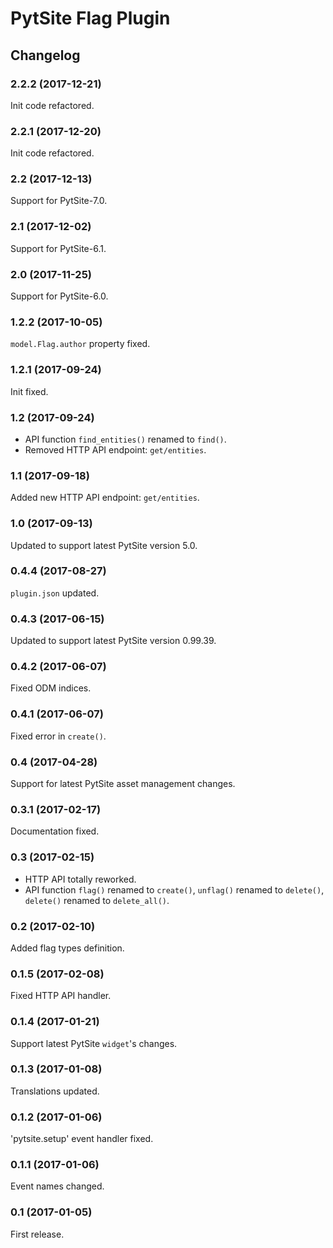 # PytSite Flag Plugin


## Changelog


### 2.2.2 (2017-12-21)

Init code refactored.


### 2.2.1 (2017-12-20)

Init code refactored.


### 2.2 (2017-12-13)

Support for PytSite-7.0.


### 2.1 (2017-12-02)

Support for PytSite-6.1.


### 2.0 (2017-11-25)

Support for PytSite-6.0.


### 1.2.2 (2017-10-05)

`model.Flag.author` property fixed.


### 1.2.1 (2017-09-24)

Init fixed.


### 1.2 (2017-09-24)

- API function `find_entities()` renamed to `find()`.
- Removed HTTP API endpoint: `get/entities`.


### 1.1 (2017-09-18)

Added new HTTP API endpoint: `get/entities`.


### 1.0 (2017-09-13)

Updated to support latest PytSite version 5.0.


### 0.4.4 (2017-08-27)

`plugin.json` updated.


### 0.4.3 (2017-06-15)

Updated to support latest PytSite version 0.99.39.


### 0.4.2 (2017-06-07)

Fixed ODM indices.


### 0.4.1 (2017-06-07)

Fixed error in `create()`.


### 0.4 (2017-04-28)

Support for latest PytSite asset management changes.


### 0.3.1 (2017-02-17)

Documentation fixed.


### 0.3 (2017-02-15)

- HTTP API totally reworked.
- API function `flag()` renamed to `create()`, `unflag()` renamed
  to `delete()`, `delete()` renamed to `delete_all()`.


### 0.2 (2017-02-10)

Added flag types definition.


### 0.1.5 (2017-02-08)

Fixed HTTP API handler.


### 0.1.4 (2017-01-21)

Support latest PytSite `widget`'s changes.


### 0.1.3 (2017-01-08)

Translations updated.


### 0.1.2 (2017-01-06)

'pytsite.setup' event handler fixed.


### 0.1.1 (2017-01-06)

Event names changed.


### 0.1 (2017-01-05)

First release.
